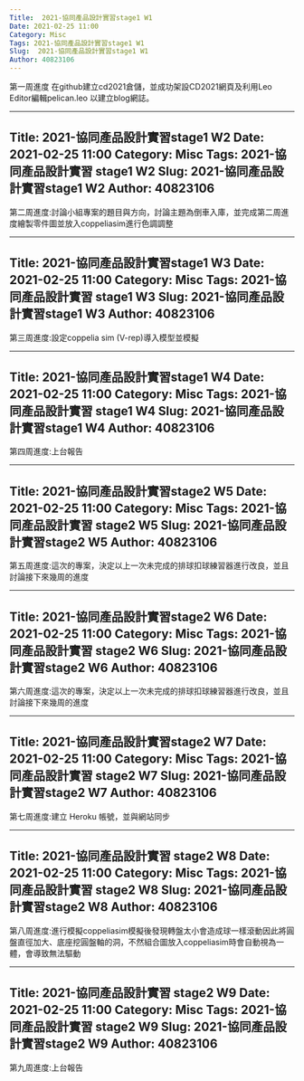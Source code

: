 ```yaml
---
Title:  2021-協同產品設計實習stage1 W1
Date: 2021-02-25 11:00
Category: Misc
Tags: 2021-協同產品設計實習stage1 W1
Slug:  2021-協同產品設計實習stage1 W1
Author: 40823106
---
```


第一周進度 在github建立cd2021倉儲，並成功架設CD2021網頁及利用Leo Editor編輯pelican.leo 以建立blog網誌。

<!-- PELICAN_END_SUMMARY -->

---
Title: 2021-協同產品設計實習stage1 W2
Date: 2021-02-25 11:00
Category: Misc
Tags: 2021-協同產品設計實習 stage1 W2
Slug: 2021-協同產品設計實習stage1 W2
Author: 40823106
---

第二周進度:討論小組專案的題目與方向，討論主題為倒車入庫，並完成第二周進度繪製零件圖並放入coppeliasim進行色調調整

<!-- PELICAN_END_SUMMARY -->

---
Title: 2021-協同產品設計實習stage1 W3
Date: 2021-02-25 11:00
Category: Misc
Tags: 2021-協同產品設計實習 stage1 W3
Slug: 2021-協同產品設計實習stage1 W3
Author: 40823106
---

第三周進度:設定coppelia sim (V-rep)導入模型並模擬

<!-- PELICAN_END_SUMMARY -->

---
Title: 2021-協同產品設計實習stage1 W4
Date: 2021-02-25 11:00
Category: Misc
Tags: 2021-協同產品設計實習 stage1 W4
Slug: 2021-協同產品設計實習stage1 W4
Author: 40823106
---

第四周進度:上台報告

<!-- PELICAN_END_SUMMARY -->

---
Title: 2021-協同產品設計實習stage2 W5
Date: 2021-02-25 11:00
Category: Misc
Tags: 2021-協同產品設計實習 stage2 W5
Slug: 2021-協同產品設計實習stage2 W5
Author: 40823106
---

第五周進度:這次的專案，決定以上一次未完成的排球扣球練習器進行改良，並且討論接下來幾周的進度

<!-- PELICAN_END_SUMMARY -->

---
Title: 2021-協同產品設計實習stage2 W6
Date: 2021-02-25 11:00
Category: Misc
Tags: 2021-協同產品設計實習 stage2 W6
Slug: 2021-協同產品設計實習stage2 W6
Author: 40823106
---

第六周進度:這次的專案，決定以上一次未完成的排球扣球練習器進行改良，並且討論接下來幾周的進度

<!-- PELICAN_END_SUMMARY -->

---
Title: 2021-協同產品設計實習stage2 W7
Date: 2021-02-25 11:00
Category: Misc
Tags: 2021-協同產品設計實習 stage2 W7
Slug: 2021-協同產品設計實習stage2 W7
Author: 40823106
---

第七周進度:建立 Heroku 帳號，並與網站同步

<!-- PELICAN_END_SUMMARY -->

---
Title: 2021-協同產品設計實習 stage2 W8
Date: 2021-02-25 11:00
Category: Misc
Tags: 2021-協同產品設計實習 stage2 W8
Slug: 2021-協同產品設計實習stage2 W8
Author: 40823106
---

第八周進度:進行模擬coppeliasim模擬後發現轉盤太小會造成球一樣滾動因此將圓盤直徑加大、底座挖圓盤軸的洞，不然組合圖放入coppeliasim時會自動視為一體，會導致無法驅動


<!-- PELICAN_END_SUMMARY -->

---
Title: 2021-協同產品設計實習 stage2 W9
Date: 2021-02-25 11:00
Category: Misc
Tags: 2021-協同產品設計實習 stage2 W9
Slug: 2021-協同產品設計實習stage2 W9
Author: 40823106
---

第九周進度:上台報告


<!-- PELICAN_END_SUMMARY -->



